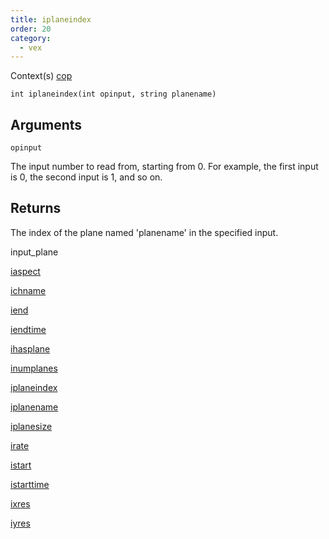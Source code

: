 ```yaml
---
title: iplaneindex
order: 20
category:
  - vex
---
```




Context(s)
[cop](../contexts/cop.html)

`int iplaneindex(int opinput, string planename)`

## Arguments

`opinput`

The input number to read from, starting from 0. For example, the first input is 0, the second input is 1, and so on.

## Returns

The index of the plane named 'planename' in the specified input.


input_plane

[iaspect](iaspect.html)

[ichname](ichname.html)

[iend](iend.html)

[iendtime](iendtime.html)

[ihasplane](ihasplane.html)

[inumplanes](inumplanes.html)

[iplaneindex](iplaneindex.html)

[iplanename](iplanename.html)

[iplanesize](iplanesize.html)

[irate](irate.html)

[istart](istart.html)

[istarttime](istarttime.html)

[ixres](ixres.html)

[iyres](iyres.html)
